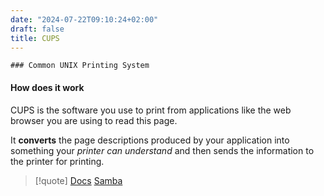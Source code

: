 ```yaml
---
date: "2024-07-22T09:10:24+02:00"
draft: false
title: CUPS
---
```


    ### Common UNIX Printing System

#### How does it work

CUPS is the software you use to print from applications like the web
browser you are using to read this page.

It **converts** the page descriptions produced by your application into
something your *printer can understand* and then sends the information
to the printer for printing.

> \[!quote\]
> [Docs](https://openprinting.github.io/cups/doc/overview.html)
> [Samba](/Samba)
